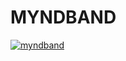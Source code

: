 # MYNDBAND
[![myndband](https://img.youtube.com/vi/9eu07i2povw/0.jpg)](https://www.youtube.com/watch?v=9eu07i2povw)
